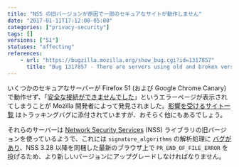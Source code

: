 ```yaml
---
title: "NSS の旧バージョンが原因で一部のセキュアなサイトが動作しません"
date: "2017-01-11T17:12:00-05:00"
categories: ["privacy-security"]
tags: []
versions: ["51"]
statuses: "affecting"
references:
    - url: "https://bugzilla.mozilla.org/show_bug.cgi?id=1317857"
      title: "Bug 1317857 - There are servers using old and broken versions of NSS"
---
```

いくつかのセキュアなサーバーが Firefox 51 (および Google Chrome Canary) で動作せず、「[安全な接続ができませんでした](https://support.mozilla.org/ja/kb/secure-connection-failed-error-message)」というエラーページが表示されてしまうことが Mozilla 開発者によって発見されました。[影響を受けるサイト一覧](https://bug1317857.bmoattachments.org/attachment.cgi?id=8811077) はトラッキングバグに添付されていますが、おそらく他にもあるでしょう。

それらのサーバーは [Network Security Services](https://developer.mozilla.org/ja/docs/Mozilla/Projects/NSS) (NSS) ライブラリの旧バージョンを使っているようで、これには `signature_algorithms` の解析処理に [バグがあり](https://bugzilla.mozilla.org/show_bug.cgi?id=1317857#c13)、NSS 3.28 以降を同梱した最新のブラウザ上で `PR_END_OF_FILE_ERROR` を投げるため、より新しいバージョンにアップグレードしなければなりません。
